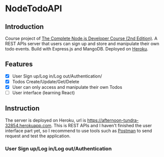 # NodeTodoAPI

## Introduction
Course project of [The Complete Node.js Developer Course (2nd Edition)](https://www.udemy.com/the-complete-nodejs-developer-course-2).
A REST APIs server that users can sign up and store and manipulate their own todo events. Build with Express.js and MangoDB. Deployed on [Heroku](https://www.heroku.com/).

## Features
- [x] User Sign up/Log in/Log out/Authentication/
- [x] Todos Create/Update/Get/Delete
- [x] User can only access and manipulate their own Todos 
- [ ] User interface (learning React)

## Instruction
The server is deployed on Heroku, url is https://afternoon-tundra-32854.herokuapp.com. This is REST APIs and I haven't finished the user interface part yet, so I recommend to use tools such as [Postman](https://www.getpostman.com/) to send request and test the application.

### User Sign up/Log in/Log out/Authentication
